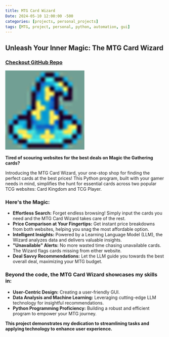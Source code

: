```yaml
---
title: MTG Card Wizard
Date: 2024-05-10 12:00:00 -500
categories: [projects, personal_projects]
tags: [MTG, project, personal, python, automation, gui]
---
```



## Unleash Your Inner Magic: The MTG Card Wizard

### [Checkout GitHub Repo](https://github.com/GoldenCoqui/mtg_card_wizard)

![Card-wizard-img](../assets/img/wizard-hat.jpg)

**Tired of scouring websites for the best deals on Magic the Gathering cards?** 

Introducing the MTG Card Wizard, your one-stop shop for finding the perfect cards at the best prices! This Python program, built with your gamer needs in mind, simplifies the hunt for essential cards across two popular TCG websites: Card Kingdom and TCG Player.

### Here's the Magic:

* **Effortless Search:** Forget endless browsing! Simply input the cards you need and the MTG Card Wizard takes care of the rest.
* **Price Comparison at Your Fingertips:** Get instant price breakdowns from both websites, helping you snag the most affordable option.
* **Intelligent Insights:** Powered by a Learning Language Model (LLM), the Wizard analyzes data and delivers valuable insights.
* **"Unavailable" Alerts:** No more wasted time chasing unavailable cards. The Wizard flags cards missing from either website.
* **Deal Savvy Recommendations:** Let the LLM guide you towards the best overall deal, maximizing your MTG budget.

### Beyond the code, the MTG Card Wizard showcases my skills in:

* **User-Centric Design:** Creating a user-friendly GUI.
* **Data Analysis and Machine Learning:** Leveraging cutting-edge LLM technology for insightful recommendations.
* **Python Programming Proficiency:** Building a robust and efficient program to empower your MTG journey.

**This project demonstrates my dedication to streamlining tasks and applying technology to enhance user experience.**
